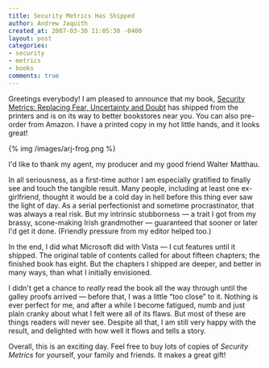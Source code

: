 ```yaml
---
title: Security Metrics Has Shipped
author: Andrew Jaquith
created_at: 2007-03-30 11:05:30 -0400
layout: post
categories: 
- security
- metrics
- books
comments: true
---
```


Greetings everybody! I am pleased to announce that my book, [Security Metrics: Replacing Fear, Uncertainty and Doubt](http://www.amazon.com/Security-Metrics-Replacing-Uncertainty-Doubt/dp/0321349989/) has shipped from the printers and is on its way to better bookstores near you. You can also pre-order from Amazon. I have a printed copy in my hot little hands, and it looks great!

{% img /images/arj-frog.png %}

I'd like to thank my agent, my producer and my good friend Walter Matthau. 

In all seriousness, as a first-time author I am especially gratified to finally see and touch the tangible result. Many people, including at least one ex-girlfriend, thought it would be a cold day in hell before this thing ever saw the light of day. As a serial perfectionist and sometime procrastinator, that was always a real risk. But my intrinsic stubborness — a trait I got from my brassy, scone-making Irish grandmother — guaranteed that sooner or later I'd get it done. (Friendly pressure from my editor helped too.)

In the end, I did what Microsoft did with Vista — I cut features until it shipped. The original table of contents called for about fifteen chapters; the finished book has eight. But the chapters I shipped are deeper, and better in many ways, than what I initially envisioned.

I didn't get a chance to _really_ read the book all the way through until the galley proofs arrived — before that, I was a little “too close” to it. Nothing is ever perfect for me, and after a while I become fatigued, numb and just plain cranky about what I felt were all of its flaws. But most of these are things readers will never see. Despite all that, I am still very happy with the result, and delighted with how well it flows and tells a story.

Overall, this is an exciting day. Feel free to buy lots of copies of _Security Metrics_ for yourself, your family and friends. It makes a great gift!


